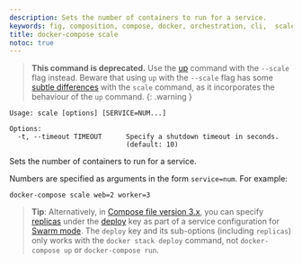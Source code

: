 ```yaml
---
description: Sets the number of containers to run for a service.
keywords: fig, composition, compose, docker, orchestration, cli,  scale
title: docker-compose scale
notoc: true
---
```


> **This command is deprecated.** Use the [up](up.md) command with the
  `--scale` flag instead. Beware that using `up` with the `--scale` flag has
  some [subtle differences](https://github.com/docker/compose/issues/5251) with
  the `scale` command, as it incorporates the behaviour of the `up` command.
  {: .warning }

```none
Usage: scale [options] [SERVICE=NUM...]

Options:
  -t, --timeout TIMEOUT      Specify a shutdown timeout in seconds.
                             (default: 10)
```

Sets the number of containers to run for a service.

Numbers are specified as arguments in the form `service=num`. For example:

    docker-compose scale web=2 worker=3

>**Tip**: Alternatively, in
[Compose file version 3.x](../compose-file/compose-file-v3.md), you can specify
[replicas](../compose-file/compose-file-v3.md#replicas)
under the [deploy](../compose-file/compose-file-v3.md#deploy) key as part of a
service configuration for [Swarm mode](/engine/swarm/). The `deploy` key and its sub-options (including `replicas`) only works with the `docker stack deploy` command, not `docker-compose up` or `docker-compose run`.
